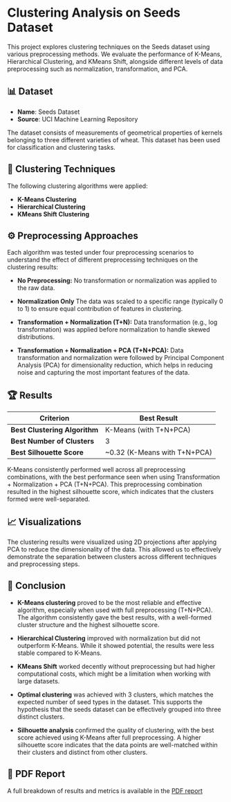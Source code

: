 # Clustering Analysis on Seeds Dataset

This project explores clustering techniques on the Seeds dataset using various preprocessing methods. We evaluate the performance of K-Means, Hierarchical Clustering, and KMeans Shift, alongside different levels of data preprocessing such as normalization, transformation, and PCA.



## 📊 Dataset
- **Name**: Seeds Dataset  
- **Source**: UCI Machine Learning Repository

The dataset consists of measurements of geometrical properties of kernels belonging to three different varieties of wheat. This dataset has been used for classification and clustering tasks.

## 🧪 Clustering Techniques
The following clustering algorithms were applied:

- **K-Means Clustering**
- **Hierarchical Clustering**
- **KMeans Shift Clustering**

## ⚙️ Preprocessing Approaches
Each algorithm was tested under four preprocessing scenarios to understand the effect of different preprocessing techniques on the clustering results:

 - **No Preprocessing:**
No transformation or normalization was applied to the raw data.

- **Normalization Only**
The data was scaled to a specific range (typically 0 to 1) to ensure equal contribution of features in clustering.

- **Transformation + Normalization (T+N):**
Data transformation (e.g., log transformation) was applied before normalization to handle skewed distributions.

- **Transformation + Normalization + PCA (T+N+PCA):**
Data transformation and normalization were followed by Principal Component Analysis (PCA) for dimensionality reduction, which helps in reducing noise and capturing the most important features of the data.

## 🏆 Results
| Criterion | Best Result |
|----------|-------------|
| **Best Clustering Algorithm** | K-Means (with T+N+PCA) |
| **Best Number of Clusters** | 3 |
| **Best Silhouette Score** | ~0.32 (K-Means with T+N+PCA) |

K-Means consistently performed well across all preprocessing combinations, with the best performance seen when using Transformation + Normalization + PCA (T+N+PCA). This preprocessing combination resulted in the highest silhouette score, which indicates that the clusters formed were well-separated.

## 📈 Visualizations
The clustering results were visualized using 2D projections after applying PCA to reduce the dimensionality of the data. This allowed us to effectively demonstrate the separation between clusters across different techniques and preprocessing steps.

## 🧠 Conclusion
- **K-Means clustering** proved to be the most reliable and effective algorithm, especially when used with full preprocessing (T+N+PCA). The algorithm consistently gave the best results, with a well-formed cluster structure and the highest silhouette score.

- **Hierarchical Clustering** improved with normalization but did not outperform K-Means. While it showed potential, the results were less stable compared to K-Means.

- **KMeans Shift** worked decently without preprocessing but had higher computational costs, which might be a limitation when working with large datasets.

- **Optimal clustering** was achieved with 3 clusters, which matches the expected number of seed types in the dataset. This supports the hypothesis that the seeds dataset can be effectively grouped into three distinct clusters.

- **Silhouette analysis** confirmed the quality of clustering, with the best score achieved using K-Means after full preprocessing. A higher silhouette score indicates that the data points are well-matched within their clusters and distinct from other clusters.

## 📄 PDF Report
A full breakdown of results and metrics is available in the [PDF report](https://github.com/AnMaster15/clustering/blob/main/Results_Clustering%20(1)%202%20(1).pdf)
